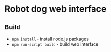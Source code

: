 # Robot dog web interface

## Build
 - `npm install` - install node.js packages
 - `npm run-script build` - build web interface
